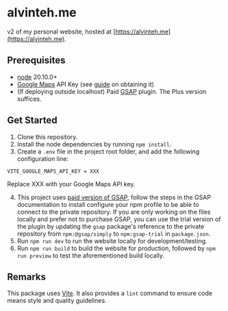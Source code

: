 # alvinteh.me

v2 of my personal website, hosted at [https://alvinteh.me](https://alvinteh.me).

## Prerequisites

* [node](https://nodejs.org/en/) 20.10.0+
* [Google Maps](https://developers.google.com/maps) API Key (see [guide](https://developers.google.com/maps/get-started) on obtaining it)
* (If deploying outside localhost) Paid [GSAP](https://gsap.com) plugin. The Plus version suffices.

## Get Started

1. Clone this repository.
2. Install the node dependencies by running `npm install`.
3. Create a `.env` file in the project root folder, and add the following configuration line:
  
  ```
  VITE_GOOGLE_MAPS_API_KEY = XXX
  ```

  Replace XXX with your Google Maps API key.

4. This project uses [paid version of GSAP](https://gsap.com/pricing/), follow the steps in the GSAP documentation to install configure your npm profile to be able to connect to the private repository. If you are only working on the files locally and prefer not to purchase GSAP, you can use the trial version of the plugin by updating the `gsap` package's reference to the private repository from `npm:@gsap/simply` to `npm:gsap-trial` in `package.json`.
5. Run `npm run dev` to run the website locally for development/testing.
6. Run `npm run build` to build the website for production, followed by `npm run preview` to test the aforementioned build locally.

## Remarks

This package uses [Vite](https://vitejs.dev/). It also provides a `lint` command to ensure code means style and quality guidelines.